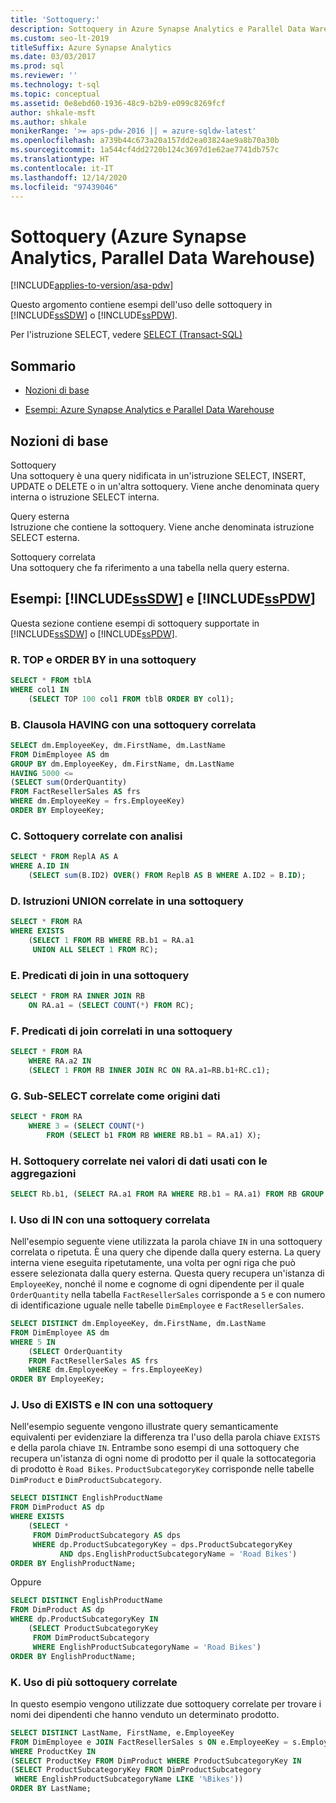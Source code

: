 ```yaml
---
title: 'Sottoquery:'
description: Sottoquery in Azure Synapse Analytics e Parallel Data Warehouse
ms.custom: seo-lt-2019
titleSuffix: Azure Synapse Analytics
ms.date: 03/03/2017
ms.prod: sql
ms.reviewer: ''
ms.technology: t-sql
ms.topic: conceptual
ms.assetid: 0e8ebd60-1936-48c9-b2b9-e099c8269fcf
author: shkale-msft
ms.author: shkale
monikerRange: '>= aps-pdw-2016 || = azure-sqldw-latest'
ms.openlocfilehash: a739b44c673a20a157dd2ea03824ae9a8b70a30b
ms.sourcegitcommit: 1a544cf4dd2720b124c3697d1e62ae7741db757c
ms.translationtype: HT
ms.contentlocale: it-IT
ms.lasthandoff: 12/14/2020
ms.locfileid: "97439046"
---
```

# <a name="subqueries-azure-synapse-analytics-parallel-data-warehouse"></a>Sottoquery (Azure Synapse Analytics, Parallel Data Warehouse)
[!INCLUDE[applies-to-version/asa-pdw](../../includes/applies-to-version/asa-pdw.md)]

  Questo argomento contiene esempi dell'uso delle sottoquery in [!INCLUDE[ssSDW](../../includes/sssdw-md.md)] o [!INCLUDE[ssPDW](../../includes/sspdw-md.md)].  
  
 Per l'istruzione SELECT, vedere [SELECT &#40;Transact-SQL&#41;](../../t-sql/queries/select-transact-sql.md)  
  
## <a name="contents"></a>Sommario  
  
-   [Nozioni di base](#Basics)  
  
-   [Esempi: Azure Synapse Analytics e Parallel Data Warehouse](#Examples)  
  
##  <a name="basics"></a><a name="Basics"></a> Nozioni di base  
 Sottoquery  
 Una sottoquery è una query nidificata in un'istruzione SELECT, INSERT, UPDATE o DELETE o in un'altra sottoquery. Viene anche denominata query interna o istruzione SELECT interna.  
  
 Query esterna  
 Istruzione che contiene la sottoquery. Viene anche denominata istruzione SELECT esterna.  
  
 Sottoquery correlata  
 Una sottoquery che fa riferimento a una tabella nella query esterna.  
  
##  <a name="examples-sssdw-and-sspdw"></a><a name="Examples"></a> Esempi: [!INCLUDE[ssSDW](../../includes/sssdw-md.md)] e [!INCLUDE[ssPDW](../../includes/sspdw-md.md)]  
 Questa sezione contiene esempi di sottoquery supportate in [!INCLUDE[ssSDW](../../includes/sssdw-md.md)] o [!INCLUDE[ssPDW](../../includes/sspdw-md.md)].  
  
### <a name="a-top-and-order-by-in-a-subquery"></a>R. TOP e ORDER BY in una sottoquery  
  
```sql
SELECT * FROM tblA  
WHERE col1 IN  
    (SELECT TOP 100 col1 FROM tblB ORDER BY col1);
```  
  
### <a name="b-having-clause-with-a-correlated-subquery"></a>B. Clausola HAVING con una sottoquery correlata  
  
```sql
SELECT dm.EmployeeKey, dm.FirstName, dm.LastName   
FROM DimEmployee AS dm   
GROUP BY dm.EmployeeKey, dm.FirstName, dm.LastName  
HAVING 5000 <=   
(SELECT sum(OrderQuantity)  
FROM FactResellerSales AS frs  
WHERE dm.EmployeeKey = frs.EmployeeKey)  
ORDER BY EmployeeKey;
```  
  
### <a name="c-correlated-subqueries-with-analytics"></a>C. Sottoquery correlate con analisi  
  
```sql
SELECT * FROM ReplA AS A   
WHERE A.ID IN   
    (SELECT sum(B.ID2) OVER() FROM ReplB AS B WHERE A.ID2 = B.ID);  
```  
  
### <a name="d-correlated-union-statements-in-a-subquery"></a>D. Istruzioni UNION correlate in una sottoquery  
  
```sql
SELECT * FROM RA   
WHERE EXISTS   
    (SELECT 1 FROM RB WHERE RB.b1 = RA.a1   
     UNION ALL SELECT 1 FROM RC);  
```  
  
### <a name="e-join-predicates-in-a-subquery"></a>E. Predicati di join in una sottoquery  
  
```sql
SELECT * FROM RA INNER JOIN RB   
    ON RA.a1 = (SELECT COUNT(*) FROM RC);  
```  
  
### <a name="f-correlated-join-predicates-in-a-subquery"></a>F. Predicati di join correlati in una sottoquery  
  
```sql
SELECT * FROM RA   
    WHERE RA.a2 IN   
    (SELECT 1 FROM RB INNER JOIN RC ON RA.a1=RB.b1+RC.c1);  
```  
  
### <a name="g-correlated-subselects-as-data-sources"></a>G. Sub-SELECT correlate come origini dati  
  
```sql
SELECT * FROM RA   
    WHERE 3 = (SELECT COUNT(*)   
        FROM (SELECT b1 FROM RB WHERE RB.b1 = RA.a1) X);  
```  
  
### <a name="h-correlated-subqueries-in-the-data-values--used-with-aggregates"></a>H. Sottoquery correlate nei valori di dati usati con le aggregazioni  
  
```sql
SELECT Rb.b1, (SELECT RA.a1 FROM RA WHERE RB.b1 = RA.a1) FROM RB GROUP BY RB.b1;  
```  
  
### <a name="i-using-in-with-a-correlated-subquery"></a>I. Uso di IN con una sottoquery correlata  
 Nell'esempio seguente viene utilizzata la parola chiave `IN` in una sottoquery correlata o ripetuta. È una query che dipende dalla query esterna. La query interna viene eseguita ripetutamente, una volta per ogni riga che può essere selezionata dalla query esterna. Questa query recupera un'istanza di `EmployeeKey`, nonché il nome e cognome di ogni dipendente per il quale `OrderQuantity` nella tabella `FactResellerSales` corrisponde a `5` e con numero di identificazione uguale nelle tabelle `DimEmployee` e `FactResellerSales`.  
  
```sql
SELECT DISTINCT dm.EmployeeKey, dm.FirstName, dm.LastName   
FROM DimEmployee AS dm   
WHERE 5 IN   
    (SELECT OrderQuantity  
    FROM FactResellerSales AS frs  
    WHERE dm.EmployeeKey = frs.EmployeeKey)  
ORDER BY EmployeeKey;  
```  
  
### <a name="j-using-exists-versus-in-with-a-subquery"></a>J. Uso di EXISTS e IN con una sottoquery  
 Nell'esempio seguente vengono illustrate query semanticamente equivalenti per evidenziare la differenza tra l'uso della parola chiave `EXISTS` e della parola chiave `IN`. Entrambe sono esempi di una sottoquery che recupera un'istanza di ogni nome di prodotto per il quale la sottocategoria di prodotto è `Road Bikes`. `ProductSubcategoryKey` corrisponde nelle tabelle `DimProduct` e `DimProductSubcategory`.  
  
```sql
SELECT DISTINCT EnglishProductName  
FROM DimProduct AS dp   
WHERE EXISTS  
    (SELECT *  
     FROM DimProductSubcategory AS dps   
     WHERE dp.ProductSubcategoryKey = dps.ProductSubcategoryKey  
           AND dps.EnglishProductSubcategoryName = 'Road Bikes')  
ORDER BY EnglishProductName;  
```  
  
 Oppure  
  
```sql
SELECT DISTINCT EnglishProductName  
FROM DimProduct AS dp   
WHERE dp.ProductSubcategoryKey IN  
    (SELECT ProductSubcategoryKey  
     FROM DimProductSubcategory   
     WHERE EnglishProductSubcategoryName = 'Road Bikes')  
ORDER BY EnglishProductName;  
```  
  
### <a name="k-using-multiple-correlated-subqueries"></a>K. Uso di più sottoquery correlate  
 In questo esempio vengono utilizzate due sottoquery correlate per trovare i nomi dei dipendenti che hanno venduto un determinato prodotto.  
  
```sql
SELECT DISTINCT LastName, FirstName, e.EmployeeKey  
FROM DimEmployee e JOIN FactResellerSales s ON e.EmployeeKey = s.EmployeeKey  
WHERE ProductKey IN  
(SELECT ProductKey FROM DimProduct WHERE ProductSubcategoryKey IN  
(SELECT ProductSubcategoryKey FROM DimProductSubcategory   
 WHERE EnglishProductSubcategoryName LIKE '%Bikes'))  
ORDER BY LastName;  
```  
  
  
